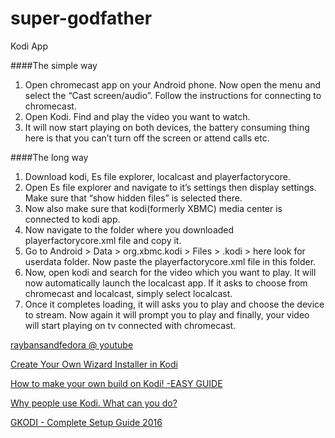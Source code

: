 # super-godfather
Kodi App


####The simple way

1. Open chromecast app on your Android phone. Now open the menu and select the “Cast screen/audio”. Follow the instructions for connecting to chromecast.
2. Open Kodi. Find and play the video you want to watch.
3. It will now start playing on both devices, the battery consuming thing here is that you can’t turn off the screen or attend calls etc.


####The long way

1. Download kodi, Es file explorer, localcast and playerfactorycore.
2. Open Es file explorer and navigate to it’s settings then display settings. Make sure that “show hidden files” is selected there.
3. Now also make sure that kodi(formerly XBMC) media center is connected to kodi app.
4. Now navigate to the folder where you downloaded playerfactorycore.xml file and copy it.
5. Go to Android > Data > org.xbmc.kodi > Files > .kodi > here look for userdata folder. Now paste the playerfactorycore.xml file in this folder.
6. Now, open kodi and search for the video which you want to play. It will now automatically launch the localcast app. If it asks to choose from chromecast and localcast, simply select localcast.
7. Once it completes loading, it will asks you to play and choose the device to stream.
Now again it will prompt you to play and finally, your video will start playing on tv connected with chromecast.

[raybansandfedora @ youtube](https://www.youtube.com/watch?v=3GdSsMmDCb8 "How to CAST KODI to Chromecast, Xbox One, APPLE TV or any DLNA Device For FREE")

[Create Your Own Wizard Installer in Kodi](https://www.youtube.com/watch?v=UPG4n-Q9m_s&feature=youtu.be)

[How to make your own build on Kodi! -EASY GUIDE](https://www.youtube.com/watch?v=SLmBuJl9214&feature=youtu.be)

[Why people use Kodi. What can you do?](https://www.youtube.com/watch?v=A8dmDPPmPaA&feature=youtu.be)

[GKODI - Complete Setup Guide 2016](https://www.youtube.com/watch?v=nr5Mz2Yci4c)
